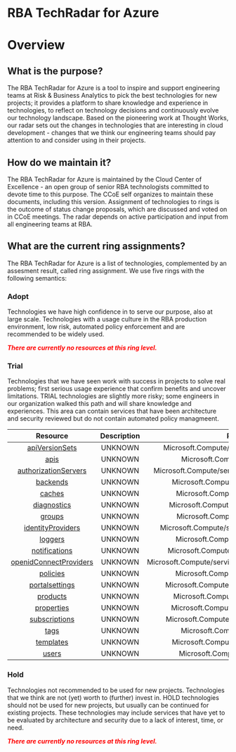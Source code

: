 
RBA TechRadar for Azure
=======================

# Overview

## What is the purpose?


The RBA TechRadar for Azure is a tool to inspire and support engineering teams at Risk & Business Analytics to pick the best technologies for new projects; it provides a platform to share knowledge and experience in technologies, to reflect on technology decisions and continuously evolve our technology landscape.  Based on the pioneering work at Thought Works, our radar sets out the changes in technologies that are interesting in cloud development - changes that we think our engineering teams should pay attention to and consider using in their projects.
## How do we maintain it?


The RBA TechRadar for Azure is maintained by the Cloud Center of Excellence - an open group of senior RBA technologists committed to devote time to this purpose.  The CCoE self organizes to maintain these documents, including this version.  Assignment of technologies to rings is the outcome of status change proposals, which are discussed and voted on in CCoE meetings.  The radar depends on active participation and input from all engineering teams at RBA.
## What are the current ring assignments?


The RBA TechRadar for Azure is a list of technologies, complemented by an assesment result, called ring assignment.  We use five rings with the following semantics:
### Adopt


Technologies we have high confidence in to serve our purpose, also at large scale.  Technologies with a usage culture in the RBA production environment, low risk, automated policy enforcement and are recommended to be widely used.  
  
***<font color="red"> There are currently no resources at this ring level. </font>***
### Trial


Technologies that we have seen work with success in projects to solve real problems;  first serious usage experience that confirm benefits and uncover limitations.  TRIAL technologies are slightly more risky; some engineers in our organization walked this path and will share knowledge and experiences.  This area can contain services that have been architecture and security reviewed but do not contain automated policy managmeent.  

|Resource|Description|Path|Status|
| :---: | :---: | :---: | :---: |
|[apiVersionSets](https://github.com/openrba/python-azure-techradar/blob/master/Microsoft.Compute/service/apiVersionSets/README.md)|UNKNOWN|Microsoft.Compute/service/apiVersionSets|TRIAL|
|[apis](https://github.com/openrba/python-azure-techradar/blob/master/Microsoft.Compute/service/apis/README.md)|UNKNOWN|Microsoft.Compute/service/apis|TRIAL|
|[authorizationServers](https://github.com/openrba/python-azure-techradar/blob/master/Microsoft.Compute/service/authorizationServers/README.md)|UNKNOWN|Microsoft.Compute/service/authorizationServers|TRIAL|
|[backends](https://github.com/openrba/python-azure-techradar/blob/master/Microsoft.Compute/service/backends/README.md)|UNKNOWN|Microsoft.Compute/service/backends|TRIAL|
|[caches](https://github.com/openrba/python-azure-techradar/blob/master/Microsoft.Compute/service/caches/README.md)|UNKNOWN|Microsoft.Compute/service/caches|TRIAL|
|[diagnostics](https://github.com/openrba/python-azure-techradar/blob/master/Microsoft.Compute/service/diagnostics/README.md)|UNKNOWN|Microsoft.Compute/service/diagnostics|TRIAL|
|[groups](https://github.com/openrba/python-azure-techradar/blob/master/Microsoft.Compute/service/groups/README.md)|UNKNOWN|Microsoft.Compute/service/groups|TRIAL|
|[identityProviders](https://github.com/openrba/python-azure-techradar/blob/master/Microsoft.Compute/service/identityProviders/README.md)|UNKNOWN|Microsoft.Compute/service/identityProviders|TRIAL|
|[loggers](https://github.com/openrba/python-azure-techradar/blob/master/Microsoft.Compute/service/loggers/README.md)|UNKNOWN|Microsoft.Compute/service/loggers|TRIAL|
|[notifications](https://github.com/openrba/python-azure-techradar/blob/master/Microsoft.Compute/service/notifications/README.md)|UNKNOWN|Microsoft.Compute/service/notifications|TRIAL|
|[openidConnectProviders](https://github.com/openrba/python-azure-techradar/blob/master/Microsoft.Compute/service/openidConnectProviders/README.md)|UNKNOWN|Microsoft.Compute/service/openidConnectProviders|TRIAL|
|[policies](https://github.com/openrba/python-azure-techradar/blob/master/Microsoft.Compute/service/policies/README.md)|UNKNOWN|Microsoft.Compute/service/policies|TRIAL|
|[portalsettings](https://github.com/openrba/python-azure-techradar/blob/master/Microsoft.Compute/service/portalsettings/README.md)|UNKNOWN|Microsoft.Compute/service/portalsettings|TRIAL|
|[products](https://github.com/openrba/python-azure-techradar/blob/master/Microsoft.Compute/service/products/README.md)|UNKNOWN|Microsoft.Compute/service/products|TRIAL|
|[properties](https://github.com/openrba/python-azure-techradar/blob/master/Microsoft.Compute/service/properties/README.md)|UNKNOWN|Microsoft.Compute/service/properties|TRIAL|
|[subscriptions](https://github.com/openrba/python-azure-techradar/blob/master/Microsoft.Compute/service/subscriptions/README.md)|UNKNOWN|Microsoft.Compute/service/subscriptions|TRIAL|
|[tags](https://github.com/openrba/python-azure-techradar/blob/master/Microsoft.Compute/service/tags/README.md)|UNKNOWN|Microsoft.Compute/service/tags|TRIAL|
|[templates](https://github.com/openrba/python-azure-techradar/blob/master/Microsoft.Compute/service/templates/README.md)|UNKNOWN|Microsoft.Compute/service/templates|TRIAL|
|[users](https://github.com/openrba/python-azure-techradar/blob/master/Microsoft.Compute/service/users/README.md)|UNKNOWN|Microsoft.Compute/service/users|TRIAL|

### Hold


Technologies not recommended to be used for new projects. Technologies that we think are not (yet) worth to (further) invest in.  HOLD technologies should not be used for new projects, but usually can be continued for existing projects.  These technologies may include services that have yet to be evaluated by architecture and security due to a lack of interest, time, or need.  
  
***<font color="red"> There are currently no resources at this ring level. </font>***